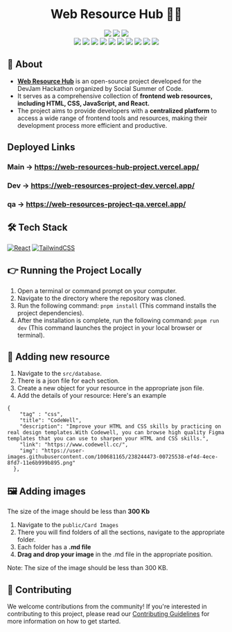 <div id="top">
<h1 align="center">Web Resource Hub 👨‍💻</h1>
<div align="center">
<img src="https://forthebadge.com/images/badges/built-with-love.svg" />
<img src="https://forthebadge.com/images/badges/uses-brains.svg" />
<img src="https://forthebadge.com/images/badges/powered-by-responsibility.svg" />
   <br>
   <img src="https://img.shields.io/github/repo-size/jayk-gupta/web-resources-project?style=for-the-badge" />
   <img src="https://img.shields.io/github/issues/jayk-gupta/web-resources-project?style=for-the-badge" />
   <img src="https://img.shields.io/github/issues-closed-raw/jayk-gupta/web-resources-project?style=for-the-badge" />
    <img src="https://img.shields.io/github/license/jayk-gupta/web-resources-project?style=for-the-badge" />

   <img src="https://img.shields.io/github/issues-pr/jayk-gupta/web-resources-project?style=for-the-badge" />
    <img src="https://img.shields.io/github/contributors/jayk-gupta/web-resources-project?style=for-the-badge" />
    <img src="https://img.shields.io/github/stars/jayk-gupta/web-resources-project?style=for-the-badge" />

   <img src="https://img.shields.io/github/issues-pr-closed-raw/jayk-gupta/web-resources-project?style=for-the-badge" />
   <img src="https://img.shields.io/github/forks/jayk-gupta/web-resources-project?style=for-the-badge" />
  <img src="https://img.shields.io/github/last-commit/jayk-gupta/web-resources-project?style=for-the-badge" />
     </div>

## 🚀 About

- [**Web Resource Hub**](https://web-resources-project-dev.vercel.app/) is an open-source project developed for the DevJam Hackathon organized by Social Summer of Code.
- It serves as a comprehensive collection of **frontend web resources, including HTML, CSS, JavaScript, and React.**
- The project aims to provide developers with a **centralized platform** to access a wide range of frontend tools and resources, making their development process more efficient and productive.

## Deployed Links

### Main -> https://web-resources-hub-project.vercel.app/

### Dev -> https://web-resources-project-dev.vercel.app/

### qa -> https://web-resources-project-qa.vercel.app/

## 🛠️ Tech Stack

[![React](https://img.shields.io/badge/react-%2320232a.svg?style=for-the-badge&logo=react&logoColor=%2361DAFB)](https://react.dev/) [![TailwindCSS](https://img.shields.io/badge/tailwindcss-%2338B2AC.svg?style=for-the-badge&logo=tailwind-css&logoColor=white)](https://v2.tailwindcss.com/docs)

## 👉 Running the Project Locally

1. Open a terminal or command prompt on your computer.
2. Navigate to the directory where the repository was cloned.
3. Run the following command: `pnpm install` (This command installs the project dependencies).
4. After the installation is complete, run the following command: `pnpm run dev` (This command launches the project in your local browser or terminal).

## 💪 Adding new resource

1. Navigate to the `src/database`.
2. There is a json file for each section.
3. Create a new object for your resource in the appropriate json file.
4. Add the details of your resource: Here's an example

```
{
    "tag" : "css",
    "title": "CodeWell",
    "description": "Improve your HTML and CSS skills by practicing on real design templates.With Codewell, you can browse high quality Figma templates that you can use to sharpen your HTML and CSS skills.",
    "link": "https://www.codewell.cc/",
    "img": "https://user-images.githubusercontent.com/100681165/238244473-00725538-ef4d-4ece-8fd7-11e6b999b895.png"
  },

```

## 🖼️ Adding images

The size of the image should be less than **300 Kb**

1. Navigate to the `public/Card Images`
2. There you will find folders of all the sections, navigate to the appropriate folder.
3. Each folder has a **.md file**
4. **Drag and drop your image** in the .md file in the appropriate position.

Note: The size of the image should be less than 300 KB.

<!-- ## 🎥 Watch this Video  -->
<!-- [![Youtube Video](https://i.ytimg.com/vi/eRVFZDIWPj8/hqdefault.jpg?sqp=-oaymwE2CNACELwBSFXyq4qpAygIARUAAIhCGAFwAcABBvABAfgB_gmAAtAFigIMCAAQARhlIFUoVTAP&rs=AOn4CLCvHosmljs19P9PRHlDr7ule1T8AA)](https://www.youtube.com/watch?v=eRVFZDIWPj8) -->

## 🤝 Contributing

We welcome contributions from the community! If you're interested in contributing to this project, please read our [Contributing Guidelines](./CONTRIBUTING.md)
for more information on how to get started.

